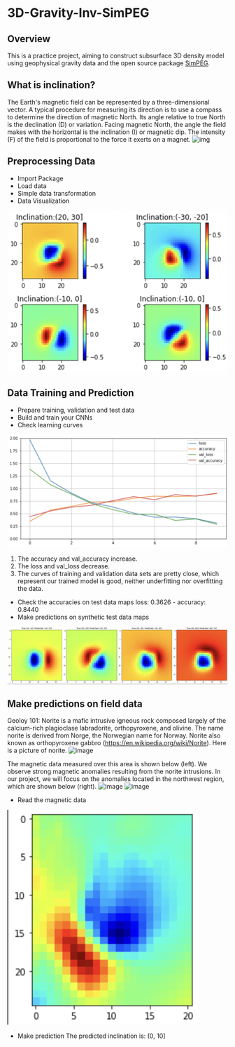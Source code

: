 # 3D-Gravity-Inv-SimPEG

## Overview
This is a practice project, aiming to construct subsurface 3D density model using geophysical gravity data and the open source package [SimPEG](https://simpeg.xyz/). 

## What is inclination?

The Earth's magnetic field can be represented by a three-dimensional vector. A typical procedure for measuring its direction is to use a compass to determine the direction of magnetic North. Its angle relative to true North is the declination (D) or variation. Facing magnetic North, the angle the field makes with the horizontal is the inclination (I) or magnetic dip. The intensity (F) of the field is proportional to the force it exerts on a magnet.
![img](https://drive.google.com/uc?id=1-IJX4-gJRTmkxgP-diI5p0pndLIPJPf1)

## Preprocessing Data
* Import Package
* Load data
* Simple data transformation
* Data Visualization

![image](https://github.com/Yuteng0927/Deep-Learning-Project/blob/main/Image/Data_Visualization.png)

## Data Training and Prediction
* Prepare training, validation and test data
* Build and train your CNNs
* Check learning curves

![image](https://github.com/Yuteng0927/Deep-Learning-Project/blob/main/Image/Fitting_curve.png)

1. The accuracy and val_accuracy increase.
2. The loss and val_loss decrease.
3. The curves of training and validation data sets are pretty close, which represent our trained model is good, neither underfitting nor overfitting the data.

* Check the accuracies on test data maps
loss: 0.3626 - accuracy: 0.8440
* Make predictions on synthetic test data maps

![image](https://github.com/Yuteng0927/Deep-Learning-Project/blob/main/Image/Prediction.png)

## Make predictions on field data
Geoloy 101: Norite is a mafic intrusive igneous rock composed largely of the calcium-rich plagioclase labradorite, orthopyroxene, and olivine. The name norite is derived from Norge, the Norwegian name for Norway. Norite also known as orthopyroxene gabbro (https://en.wikipedia.org/wiki/Norite). Here is a picture of norite.
![image](https://drive.google.com/uc?id=1j_kpdMFM6BmmJQRzPPmOIsvpIGhY0kmJ)

The magnetic data measured over this area is shown below (left). We observe strong magnetic anomalies resulting from the norite intrusions. In our project, we will focus on the anomalies located in the northwest region, which are shown below (right).
![image](https://drive.google.com/uc?id=1A8NmHyxM1CZ6acqhswX9cjfHo9EmCX5S)
![image](https://drive.google.com/uc?id=1TJRzFz0Uv8yVLGfltkq6RZEd_ENgl3WJ)

* Read the magnetic data

![image](https://github.com/Yuteng0927/Deep-Learning-Project/blob/main/Image/Predict_fieldData.png)
* Make prediction
The predicted inclination is: (0, 10]
